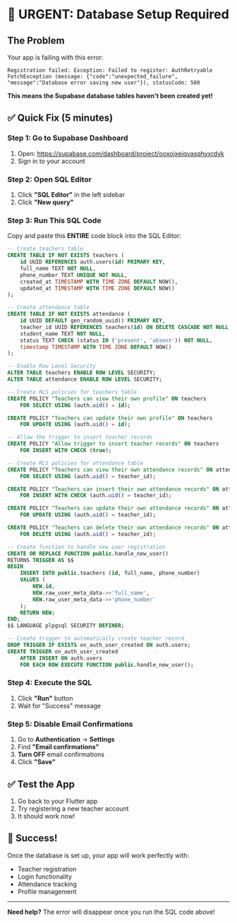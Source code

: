 # 🚨 URGENT: Database Setup Required

## The Problem
Your app is failing with this error:
```
Registration failed: Exception: Failed to register: AuthRetryable FetchException (message: {"code":"unexpected_failure", "message":"Database error saving new user"}), statusCode: 500
```

**This means the Supabase database tables haven't been created yet!**

## ✅ Quick Fix (5 minutes)

### Step 1: Go to Supabase Dashboard
1. Open: https://supabase.com/dashboard/project/ooxojxeiqvasqhyxrdvk
2. Sign in to your account

### Step 2: Open SQL Editor
1. Click **"SQL Editor"** in the left sidebar
2. Click **"New query"**

### Step 3: Run This SQL Code
Copy and paste this **ENTIRE** code block into the SQL Editor:

```sql
-- Create teachers table
CREATE TABLE IF NOT EXISTS teachers (
    id UUID REFERENCES auth.users(id) PRIMARY KEY,
    full_name TEXT NOT NULL,
    phone_number TEXT UNIQUE NOT NULL,
    created_at TIMESTAMP WITH TIME ZONE DEFAULT NOW(),
    updated_at TIMESTAMP WITH TIME ZONE DEFAULT NOW()
);

-- Create attendance table
CREATE TABLE IF NOT EXISTS attendance (
    id UUID DEFAULT gen_random_uuid() PRIMARY KEY,
    teacher_id UUID REFERENCES teachers(id) ON DELETE CASCADE NOT NULL,
    student_name TEXT NOT NULL,
    status TEXT CHECK (status IN ('present', 'absent')) NOT NULL,
    timestamp TIMESTAMP WITH TIME ZONE DEFAULT NOW()
);

-- Enable Row Level Security
ALTER TABLE teachers ENABLE ROW LEVEL SECURITY;
ALTER TABLE attendance ENABLE ROW LEVEL SECURITY;

-- Create RLS policies for teachers table
CREATE POLICY "Teachers can view their own profile" ON teachers
    FOR SELECT USING (auth.uid() = id);

CREATE POLICY "Teachers can update their own profile" ON teachers
    FOR UPDATE USING (auth.uid() = id);

-- Allow the trigger to insert teacher records
CREATE POLICY "Allow trigger to insert teacher records" ON teachers
    FOR INSERT WITH CHECK (true);

-- Create RLS policies for attendance table
CREATE POLICY "Teachers can view their own attendance records" ON attendance
    FOR SELECT USING (auth.uid() = teacher_id);

CREATE POLICY "Teachers can insert their own attendance records" ON attendance
    FOR INSERT WITH CHECK (auth.uid() = teacher_id);

CREATE POLICY "Teachers can update their own attendance records" ON attendance
    FOR UPDATE USING (auth.uid() = teacher_id);

CREATE POLICY "Teachers can delete their own attendance records" ON attendance
    FOR DELETE USING (auth.uid() = teacher_id);

-- Create function to handle new user registration
CREATE OR REPLACE FUNCTION public.handle_new_user()
RETURNS TRIGGER AS $$
BEGIN
    INSERT INTO public.teachers (id, full_name, phone_number)
    VALUES (
        NEW.id,
        NEW.raw_user_meta_data->>'full_name',
        NEW.raw_user_meta_data->>'phone_number'
    );
    RETURN NEW;
END;
$$ LANGUAGE plpgsql SECURITY DEFINER;

-- Create trigger to automatically create teacher record
DROP TRIGGER IF EXISTS on_auth_user_created ON auth.users;
CREATE TRIGGER on_auth_user_created
    AFTER INSERT ON auth.users
    FOR EACH ROW EXECUTE FUNCTION public.handle_new_user();
```

### Step 4: Execute the SQL
1. Click **"Run"** button
2. Wait for "Success" message

### Step 5: Disable Email Confirmations
1. Go to **Authentication** → **Settings**
2. Find **"Email confirmations"**
3. **Turn OFF** email confirmations
4. Click **"Save"**

## ✅ Test the App
1. Go back to your Flutter app
2. Try registering a new teacher account
3. It should work now!

## 🎉 Success!
Once the database is set up, your app will work perfectly with:
- Teacher registration
- Login functionality
- Attendance tracking
- Profile management

---

**Need help?** The error will disappear once you run the SQL code above!
